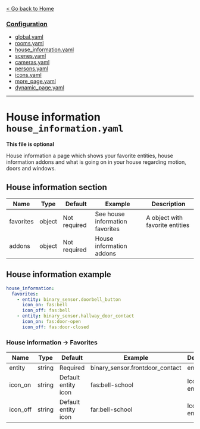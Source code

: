 [< Go back to Home](../index.md)

### [Configuration](index.md)
* [global.yaml](global.md)
* [rooms.yaml](rooms.md)
* [house_information.yaml](house_information.md)
* [scenes.yaml](scenes.md)
* [cameras.yaml](cameras.md)
* [persons.yaml](persons.md)
* [icons.yaml](icons.md)
* [more_page.yaml](more_page.md)
* [dynamic_page.yaml](dynamic_page.md)

---

# House information `house_information.yaml`

**This file is optional**

House information a page which shows your favorite entities, house information addons and what is going on in your house regarding motion, doors and windows.

## House information section

| Name | Type | Default | Example | Description |
|------------|--------|--------------|-------------------------------------------------------|------------------------------------------------|
| favorites | object | Not required | See house information favorites | A object with favorite entities |
| addons | object | Not required | House information addons |  |

## House information example
```YAML
house_information:
  favorites:
    - entity: binary_sensor.doorbell_button
      icon_on: fas:bell
      icon_off: fas:bell
    - entity: binary_sensor.hallway_door_contact
      icon_on: fas:door-open
      icon_off: fas:door-closed
```  

### House information -> Favorites

| Name | Type | Default | Example | Description |
|----------|--------|---------------------|---------------------------------|--------------------------|
| entity | string | Required | binary_sensor.frontdoor_contact | entity_id |
| icon_on | string | Default entity icon | fas:bell-school | Icon when entity is on |
| icon_off | string | Default entity icon | far:bell-school | Icon when entitiy is off |
